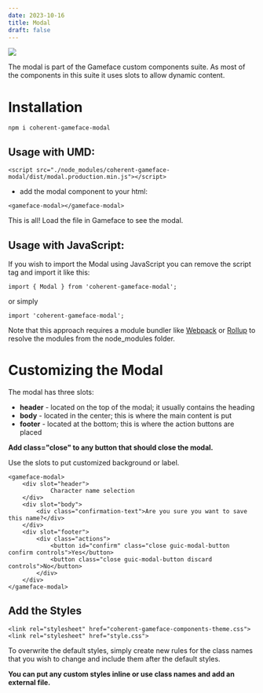```yaml
---
date: 2023-10-16
title: Modal
draft: false
---
```


<!--Copyright (c) Coherent Labs AD. All rights reserved. Licensed under the MIT License. See License.txt in the project root for license information. -->

<a href="https://www.npmjs.com/package/coherent-gameface-modal"><img src="http://img.shields.io/npm/v/coherent-gameface-modal.svg?style=flat-square"/></a>

The modal is part of the Gameface custom components suite. As most of the components in this suite it uses slots to allow dynamic content.

Installation
===================

```
npm i coherent-gameface-modal
```

## Usage with UMD:

~~~~{.html}
<script src="./node_modules/coherent-gameface-modal/dist/modal.production.min.js"></script>
~~~~

* add the modal component to your html:

~~~~{.html}
<gameface-modal></gameface-modal>
~~~~

This is all! Load the file in Gameface to see the modal.

## Usage with JavaScript:

If you wish to import the Modal using JavaScript you can remove the script tag and import it like this:

~~~~~{.js}
import { Modal } from 'coherent-gameface-modal';
~~~~~

or simply

~~~~{.js}
import 'coherent-gameface-modal';
~~~~

Note that this approach requires a module bundler like [Webpack](https://webpack.js.org/) or [Rollup](https://rollupjs.org/guide/en/) to resolve the
modules from the node_modules folder.

Customizing the Modal
=========================

The modal has three slots:
- **header** - located on the top of the modal; it usually contains the heading
- **body** - located in the center; this is where the main content is put
- **footer** - located at the bottom; this is where the action buttons are placed

**Add class="close" to any button that should close the modal.**

Use the slots to put customized background or label.

~~~~{.html}
<gameface-modal>
    <div slot="header">
            Character name selection
    </div>
    <div slot="body">
        <div class="confirmation-text">Are you sure you want to save this name?</div>
    </div>
    <div slot="footer">
        <div class="actions">
            <button id="confirm" class="close guic-modal-button confirm controls">Yes</button>
            <button class="close guic-modal-button discard controls">No</button>
        </div>
    </div>
</gameface-modal>
~~~~

## Add the Styles

~~~~{.css}
<link rel="stylesheet" href="coherent-gameface-components-theme.css">
<link rel="stylesheet" href="style.css">
~~~~

To overwrite the default styles, simply create new rules for the class names that
you wish to change and include them after the default styles.

**You can put any custom styles inline or use class names and add an external file.** 
